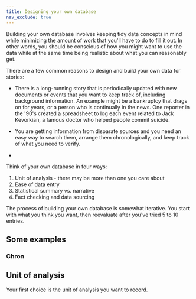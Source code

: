 ```yaml
---
title: Designing your own database
nav_exclude: true
---
```


Building your own database involves keeping tidy data concepts in mind while minimizing the amount of work that you'll have to do to fill it out. In other words, you should be conscious of how you might want to use the data while at the same time being realistic about what you can reasonably get.

There are a few common reasons to design and build your own data for stories:

* There is a long-running story that is periodically updated with new documents or events that you want to keep track of, including background information. An example might be a bankruptcy that drags on for years, or a person who is continually in the news. One reporter in the '90's created a spreadsheet to log each event related to Jack Kevorkian, a famous doctor who helped people commit suicide.

* You are getting information from disparate sources and you need an easy way to search them, arrange them chronologically, and keep track of what you need to verify.

* 


Think of your own database in four ways:

1. Unit of analysis - there may be more than one you care about
2. Ease of data entry
3. Statistical summary vs. narrative
4. Fact checking and data sourcing

The process of building your own database is somewhat iterative. You start with what you think you want, then reevaluate after you've tried 5 to 10 entries.

## Some examples

### Chron




## Unit of analysis

Your first choice is the unit of analysis you want to record.
